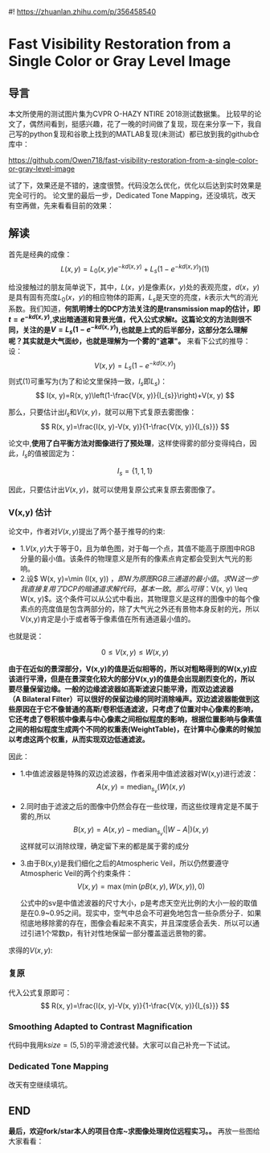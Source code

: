 #! https://zhuanlan.zhihu.com/p/356458540

# Fast Visibility Restoration from a Single Color or Gray Level Image 
## 导言
本文所使用的测试图片集为CVPR O-HAZY NTIRE 2018测试数据集。
比较早的论文了，偶然间看到，挺感兴趣，花了一晚的时间做了复现，现在来分享一下，我自己写的python复现和谷歌上找到的MATLAB复现(未测试）都已放到我的github仓库中：

https://github.com/Owen718/fast-visibility-restoration-from-a-single-color-or-gray-level-image

试了下，效果还是不错的，速度很赞。代码没怎么优化，优化以后达到实时效果是完全可行的。
论文里的最后一步，Dedicated Tone Mapping，还没填坑，改天有空再做，先来看看目前的效果：



## 解读
首先是经典的成像：
$$
L(x, y)=L_{0}(x, y) e^{-k d(x, y)}+L_{s}\left(1-e^{-k d(x, y)}\right)   (1)
$$

给没接触过的朋友简单说下，其中，$L(x，y)$是像素$(x，y)$处的表观亮度，$d(x，y)$是具有固有亮度$L_0(x，y)$的相应物体的距离，$L_s$是天空的亮度，$k$表示大气的消光系数。我们知道，**何凯明博士的DCP方法关注的是transmission map的估计，即$t=e^{-k d(x, y)}$,求出暗通道和背景光值，代入公式求解$t$。这篇论文的方法则很不同，关注的是$V=L_{s}(1-e^{-k d(x, y)})$,也就是上式的后半部分，这部分怎么理解呢？其实就是大气面纱，也就是理解为一个雾的"遮罩"。** 来看下公式的推导：
设：
    $$V(x,y)=L_{s}(1-e^{-k d(x, y)})$$
则式(1)可重写为(为了和论文里保持一致，$I_s$即$L_s$)：
    $$ I(x, y)=R(x, y)\left(1-\frac{V(x, y)}{I_{s}}\right)+V(x, y) $$

那么，只要估计出$I_s$和$V(x,y)$，就可以用下式复原去雾图像：
$$
R(x, y)=\frac{I(x, y)-V(x, y)}{1-\frac{V(x, y)}{I_{s}}}
$$

论文中,**使用了白平衡方法对图像进行了预处理**，这样使得雾的部分变得纯白，因此，$I_s$的值被固定为：

$$I_s=\{1,1,1\}$$

因此，只要估计出$V(x,y)$，就可以使用复原公式来复原去雾图像了。

### V(x,y) 估计
论文中，作者对$V(x,y)$提出了两个基于推导的约束:
* 1.$V(x,y)$大于等于0，且为单色图，对于每一个点，其值不能高于原图中RGB分量的最小值。该条件的物理意义是所有的像素点肯定都会受到大气光的影响。
* 2.设$
W(x, y)=\min (I(x, y))
$，即$W$为原图RGB三通道的最小值。求$W$这一步我直接复用了DCP的暗通道求解代码，基本一致。那么可得：$V(x, y) \leq W(x, y)$。这个条件可以从公式中看出，其物理意义是这样的图像中的每个像素点的亮度值是包含两部分的，除了大气光之外还有景物本身反射的光，所以V(x,y)肯定是小于或者等于像素值在所有通道最小值的。

也就是说：

$$
0 \leq V(x, y) \leq W(x, y)
$$

**由于在近似的景深部分，V(x,y)的值是近似相等的，所以对粗略得到的W(x,y)应该进行平滑，但是在景深变化较大的部分V(x,y)的值是会出现剧烈变化的，所以要尽量保留边缘。一般的边缘滤波器如高斯滤波只能平滑，而双边滤波器（A Bilateral Filter）可以很好的保留边缘的同时消除噪声。双边滤波器能做到这些原因在于它不像普通的高斯/卷积低通滤波，只考虑了位置对中心像素的影响，它还考虑了卷积核中像素与中心像素之间相似程度的影响，根据位置影响与像素值之间的相似程度生成两个不同的权重表(WeightTable)，在计算中心像素的时候加以考虑这两个权重，从而实现双边低通滤波。**

因此：
* 1.中值滤波器是特殊的双边滤波器，作者采用中值滤波器对W(x,y)进行滤波：
   $$A(x, y)=\operatorname{median}_{s_{v}}(W)(x, y) $$
*  2.同时由于滤波之后的图像中仍然会存在一些纹理，而这些纹理肯定是不属于雾的,所以
$$B(x, y)=A(x, y)-\operatorname{median}_{s_{v}}(|W-A|)(x, y)$$
这样就可以消除纹理，确定留下来的都是属于雾的成分

* 3.由于B(x,y)是我们细化之后的Atmospheric Veil，所以仍然要遵守Atmospheric Veil的两个约束条件：
  $$ V(x, y)=\max (\min (p B(x, y), W(x, y)), 0) $$
  
  公式中的sv是中值滤波器的尺寸大小，p是考虑天空光比例的大小一般的取值是在0.9~0.95之间。现实中，空气中总会不可避免地包含一些杂质分子．如果彻底地移除雾的存在，图像会看起来不真实，并且深度感会丢失．所以可以通过引进1个常数p，有针对性地保留一部分覆盖遥远景物的雾。

求得的$V(x,y)$:

### 复原
代入公式复原即可：
$$ R(x, y)=\frac{I(x, y)-V(x, y)}{1-\frac{V(x, y)}{I_{s}}} $$

### Smoothing Adapted to Contrast Magnification
代码中我用$ksize=(5,5)$的平滑滤波代替。大家可以自己补充一下试试。
### Dedicated Tone Mapping
改天有空继续填坑。


## END
**最后，欢迎fork/star本人的项目仓库~求图像处理岗位远程实习。。**
再放一些图给大家看看：

